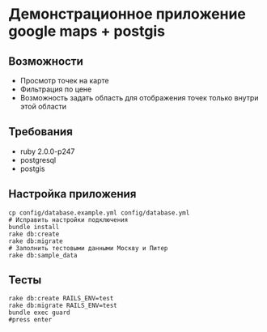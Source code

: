 # Демонстрационное приложение google maps + postgis

## Возможности

- Просмотр точек на карте
- Фильтрация по цене
- Возможность задать область для отображения точек только внутри этой области

## Требования

- ruby 2.0.0-p247
- postgresql
- postgis

## Настройка приложения

```lang=bash
cp config/database.example.yml config/database.yml
# Исправить настройки подключения
bundle install
rake db:create
rake db:migrate
# Заполнить тестовыми данными Москву и Питер
rake db:sample_data
```

## Тесты

```lang=bash
rake db:create RAILS_ENV=test
rake db:migrate RAILS_ENV=test
bundle exec guard
#press enter
```



